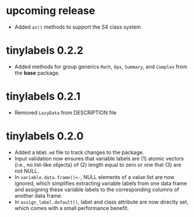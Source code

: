 
# upcoming release

- Added `as()` methods to support the S4 class system.


# tinylabels 0.2.2

- Added methods for group generics `Math`, `Ops`, `Summary`, and `Complex` from
  the **base** package.

# tinylabels 0.2.1

- Removed `LazyData` from DESCRIPTION file

# tinylabels 0.2.0

- Added a `NEWS.md` file to track changes to the package.
- Input validation now ensures that variable labels are (1) atomic vectors (i.e.,
  no list-like objects) of (2) length equal to zero or one that (3) are not NULL.
- In `variable.data.frame()<-`, NULL elements of a value list are now ignored,
  which simplifies extracting variable labels from one data frame and assigning
  these variable labels to the corresponding columns of another data frame.
- In `assign_label.default()`, label and class attribute are now directly set,
  which comes with a small performance benefit.
